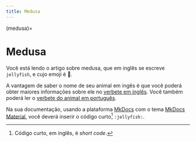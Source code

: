 ```yaml
---
title: Medusa
---
```


(medusa)=

# Medusa

Você está lendo o artigo sobre medusa, que em inglês se escreve 
`jellyfish`, e cujo emoji é 🪼.

A vantagem de saber o nome de seu animal em ingês é que você poderá obter maiores informações sobre ele no [verbete em inglês](wikien:jellyfish). 
Você também poderá ler o [verbete do animal em português](wikipt:medusa).

Na sua documentação, usando a plataforma [MkDocs](https://www.mkdocs.org/) com o tema [MkDocs Material](https://squidfunk.github.io/mkdocs-material/),
você deverá inserir o código curto[^1] `:jellyfish:`.

[^1]: Código curto, em inglês, é *short code*.
